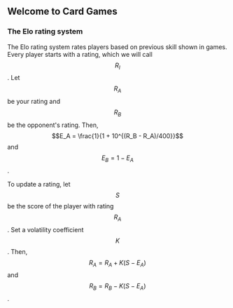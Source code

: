 ## Welcome to Card Games

### The Elo rating system
The Elo rating system rates players based on previous skill shown in games. Every player starts with a rating, which we will call $$R_I$$. Let $$R_A$$ be your rating and $$R_B$$ be the opponent's rating. Then, $$E_A = \frac{1}{1 + 10^{(R_B - R_A)/400}}$$ and $$E_B = 1 - E_A$$.

To update a rating, let $$S$$ be the score of the player with rating $$R_A$$. Set a volatility coefficient $$K$$. Then, $$R_A = R_A + K(S-E_A)$$ and $$R_B = R_B - K(S-E_A)$$.
